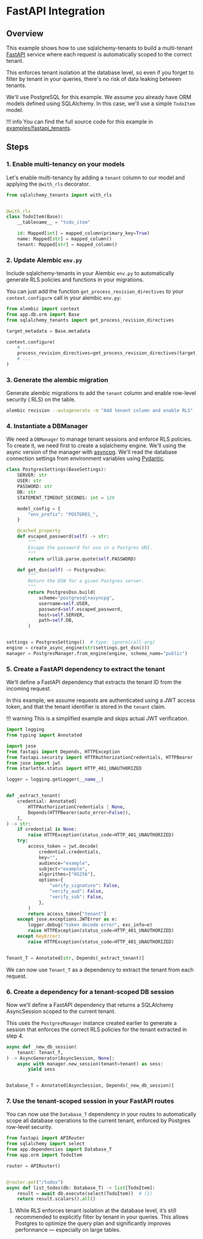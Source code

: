 # FastAPI Integration

## Overview

This example shows how to use sqlalchemy-tenants to build a
multi-tenant [FastAPI](https://fastapi.tiangolo.com/)
service where each request is automatically scoped to the correct tenant.

This enforces tenant isolation at the database level, so even if you forget to filter by
tenant in your queries,
there's no risk of data leaking between tenants.

We'll use PostgreSQL for this example. We assume you already have ORM models defined
using SQLAlchemy. In this case,
we'll use a simple `TodoItem` model.

!!! info
    You can find the full source code for this example in 
    [examples/fastapi_tenants](https://github.com/Telemaco019/sqlalchemy-tenants/tree/main/docs/examples/fastapi-integration).

## Steps

### 1. Enable multi-tenancy on your models

Let's enable multi-tenancy by adding a `tenant` column to our model and applying the
`@with_rls` decorator.

```py title="orm.py" hl_lines="3 9"
from sqlalchemy_tenants import with_rls


@with_rls
class TodoItem(Base):
    __tablename__ = "todo_item"

    id: Mapped[int] = mapped_column(primary_key=True)
    name: Mapped[str] = mapped_column()
    tenant: Mapped[str] = mapped_column()  
```

### 2. Update Alembic `env.py`

Include sqlalchemy-tenants in your Alembic `env.py` to automatically generate
RLS policies and functions in your migrations.

You can just add the function `get_process_revision_directives` to your
`context.configure` call in your alembic `env.py`:

```python title="env.py" hl_lines="3 9"
from alembic import context
from app.db.orm import Base
from sqlalchemy_tenants import get_process_revision_directives

target_metadata = Base.metadata

context.configure(
    # ...
    process_revision_directives=get_process_revision_directives(target_metadata),
    # ...
)
```

### 3. Generate the alembic migration

Generate alembic migrations to add the `tenant` column and enable row-level security (
RLS) on the table.

```bash
alembic revision --autogenerate -m "Add tenant column and enable RLS"
```

### 4. Instantiate a DBManager

We need a `DBManager` to manage tenant sessions and enforce RLS policies. To create it,
we
need first to create a sqlalchemy engine. We'll using the async version of the manager
with
[asyncpg](). We'll read the database connection settings from environment variables
using [Pydantic]().

```py title="engine.py" hl_lines="34"
class PostgresSettings(BaseSettings):
    SERVER: str
    USER: str
    PASSWORD: str
    DB: str
    STATEMENT_TIMEOUT_SECONDS: int = 120

    model_config = {
        "env_prefix": "POSTGRES_",
    }

    @cached_property
    def escaped_password(self) -> str:
        """
        Escape the password for use in a Postgres URI.
        """
        return urllib.parse.quote(self.PASSWORD)

    def get_dsn(self) -> PostgresDsn:
        """
        Return the DSN for a given Postgres server.
        """
        return PostgresDsn.build(
            scheme="postgresql+asyncpg",
            username=self.USER,
            password=self.escaped_password,
            host=self.SERVER,
            path=self.DB,
        )


settings = PostgresSettings()  # type: ignore[call-arg]
engine = create_async_engine(str(settings.get_dsn()))
manager = PostgresManager.from_engine(engine, schema_name="public")
```

### 5. Create a FastAPI dependency to extract the tenant

We’ll define a FastAPI dependency that extracts the tenant ID from the incoming request.

In this example, we assume requests are authenticated using a JWT access token,
and that the tenant identifier is stored in the `tenant` claim.

!!! warning
    This is a simplified example and skips actual JWT verification.

```py title="dependencies.py"
import logging
from typing import Annotated

import jose
from fastapi import Depends, HTTPException
from fastapi.security import HTTPAuthorizationCredentials, HTTPBearer
from jose import jwt
from starlette.status import HTTP_401_UNAUTHORIZED

logger = logging.getLogger(__name__)


def _extract_tenant(
    credential: Annotated[
        HTTPAuthorizationCredentials | None,
        Depends(HTTPBearer(auto_error=False)),
    ],
) -> str:
    if credential is None:
        raise HTTPException(status_code=HTTP_401_UNAUTHORIZED)
    try:
        access_token = jwt.decode(
            credential.credentials,
            key="",
            audience="example",
            subject="example",
            algorithms=["HS256"],
            options={
                "verify_signature": False,
                "verify_aud": False,
                "verify_sub": False,
            },
        )
        return access_token["tenant"]
    except jose.exceptions.JWTError as e:
        logger.debug("token decode error", exc_info=e)
        raise HTTPException(status_code=HTTP_401_UNAUTHORIZED)
    except KeyError:
        raise HTTPException(status_code=HTTP_401_UNAUTHORIZED)


Tenant_T = Annotated[str, Depends(_extract_tenant)]
```

We can now use `Tenant_T` as a dependency to extract the tenant from each request.

### 6. Create a dependency for a tenant-scoped DB session

Now we’ll define a FastAPI dependency that returns a SQLAlchemy AsyncSession scoped to
the current tenant.

This uses the `PostgresManager` instance created earlier to generate a session that
enforces the correct RLS policies for the tenant extracted in step 4.

```py title="dependencies.py" 
async def _new_db_session(
    tenant: Tenant_T,
) -> AsyncGenerator[AsyncSession, None]:
    async with manager.new_session(tenant=tenant) as sess:
        yield sess


Database_T = Annotated[AsyncSession, Depends(_new_db_session)]
```

### 7. Use the tenant-scoped session in your FastAPI routes

You can now use the `Database_T` dependency in your routes to automatically scope all
database operations to the current tenant, enforced by Postgres row-level security.

```py title="main.py"
from fastapi import APIRouter
from sqlalchemy import select
from app.dependencies import Database_T
from app.orm import TodoItem

router = APIRouter()


@router.get("/todos")
async def list_todos(db: Database_T) -> list[TodoItem]:
    result = await db.execute(select(TodoItem))  # (1)
    return result.scalars().all()
```

1. While RLS enforces tenant isolation at the database level, it’s still recommended
to explicitly filter by tenant in your queries. This allows Postgres to optimize
the query plan and significantly improves performance — especially on large tables.
